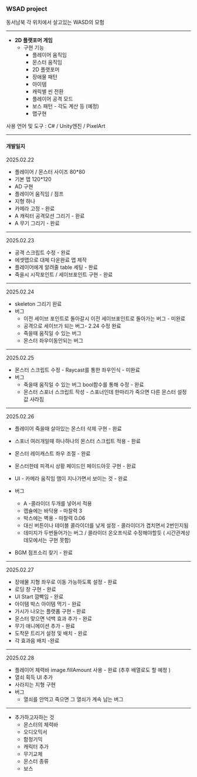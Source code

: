 ### WSAD project

동서남북 각 위치에서 살고있는 WASD의 모험


<hr>

* **2D 플랫포머 게임**
  * 구현 기능
    - 플레이어 움직임
    - 몬스터 움직임
    - 2D 플랫포머
    - 장애물 패턴
    - 아이템
    - 캐릭별 씬 전환
    - 플레이어 공격 모드
    - 보스 패턴 - 각도 계산 등 (예정)
    - 맵구현

사용 언어 및 도구 : C# / Unity엔진 / PixelArt

<hr>

#### 개발일지

2025.02.22

* 플레이어 / 몬스터 사이즈 80*80
* 기본 맵 120*120
* AD 구현
* 플레이어 움직임 / 점프
* 지형 하나
* 카메라 고정 - 완료
* A 캐릭터 공격모션 그리기 - 완료
* A 무기 그리기 - 완료
  
--------------------
2025.02.23

* 공격 스크립트 수정 - 완료
* 에셋맵으로 대체 다운완료 맵 제작
* 플레이어에게 알려줄 table 세팅 - 완료
* 죽을시 시작포인트 / 세이브포인트 구현 - 완료


---------
2025.02.24

* skeleton 그리기 완료
* 버그
  * 이전 세이브 포인트로 돌아갈시 이전 세이브포인트로 돌아가는 버그 - 미완료
  * 공격으로 세이브가 되는 버그- 2.24 수정 완료
  * 죽을때 움직일 수 있는 버그
  * 몬스터 좌우이동안되는 버그

-----------------------------------
2025.02.25

* 몬스터 스크립트 수정 - Raycast를 통한 좌우인식 - 미완료
* 버그
  * 죽을때 움직일 수 있는 버그 bool함수를 통해 수정 - 완료
  * 몬스터 스포너 스크립트 작성 - 스포너인데 한마리가 죽으면 다른 몬스터 설정값 사라짐

-----------------------------------------
2025.02.26

* 플레이어 죽을때 살아있는 몬스터 삭제 구현 - 완료
* 스포너 여러개일때 하나하나의 몬스터 스크립트 적용 - 완료
* 몬스터 레이캐스트 좌우 조절 - 완료
* 몬스터한테 피격시 상황 페이드인 페이드아웃 구현 - 완료
* UI - 카메라 움직임 맴이 지나가면서 보이는 것 - 완료
* 버그
  * A -콜라이더 두개를 넣어서 적용
  * 캡슐에는 바닥용 - 마찰력 3
  * 박스에는 벽용 - 마찰력 0.06
  * 대신 버튼이나 테이블 콜라이더를 낮게 설정 - 콜라이더가 겹치면서 2번인지됨
  * 데미지가 두번들어가는 버그 / 콜라이더 온오프식로 수정해야할듯 ( 시간관계상 데모에서는 구현 못함)


 * BGM 점프소리 찾기 - 완료
   
------------------------------------------------------------------
2025.02.27

* 장애물 지형 좌우로 이동 가능하도록 설정 - 완료
* 로딩 창 구현 - 완료
* UI Start 깜빡임 - 완료
* 아이템 박스 아이템 먹기 - 완료
* 가시가 나오는 플랫폼 구현 - 완료
* 몬스터 맞으면 넉백 효과 추가 - 완료
* 무기 애니메이션 추가 - 완료
* 도착문 트리거 설정 및 배치 - 완료
* 각 효과음 배치 -완료

------------------------------------------------------------------
2025.02.28
  
* 플레이어 체력바 image.fillAmount 사용 - 완료 (추후 배열로도 할 예정 )
* 열쇠 획득 UI 추가
* 사라지는 지형 구현
* 버그
  * 열쇠를 안먹고 죽으면 그 열쇠가 계속 남는 버그   

-----------------------------------
* 추가하고자하는 것
  * 몬스터의 체력바
  * 오디오믹서
  * 함정기믹
  * 캐릭터 추가
  * 무기교체
  * 몬스터 종류
  * 보스

